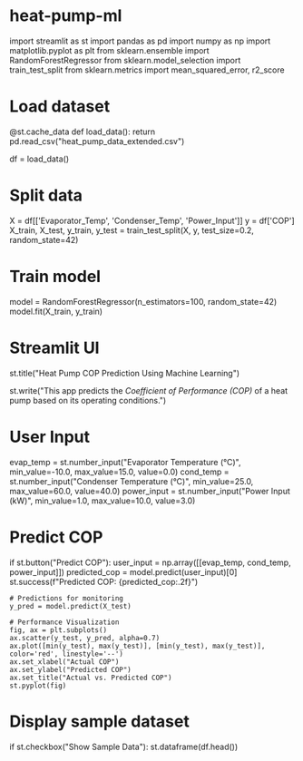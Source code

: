 # heat-pump-ml

import streamlit as st
import pandas as pd
import numpy as np
import matplotlib.pyplot as plt
from sklearn.ensemble import RandomForestRegressor
from sklearn.model_selection import train_test_split
from sklearn.metrics import mean_squared_error, r2_score

# Load dataset
@st.cache_data
def load_data():
    return pd.read_csv("heat_pump_data_extended.csv")

df = load_data()

# Split data
X = df[['Evaporator_Temp', 'Condenser_Temp', 'Power_Input']]
y = df['COP']
X_train, X_test, y_train, y_test = train_test_split(X, y, test_size=0.2, random_state=42)

# Train model
model = RandomForestRegressor(n_estimators=100, random_state=42)
model.fit(X_train, y_train)

# Streamlit UI
st.title("Heat Pump COP Prediction Using Machine Learning")

st.write("This app predicts the *Coefficient of Performance (COP)* of a heat pump based on its operating conditions.")

# User Input
evap_temp = st.number_input("Evaporator Temperature (°C)", min_value=-10.0, max_value=15.0, value=0.0)
cond_temp = st.number_input("Condenser Temperature (°C)", min_value=25.0, max_value=60.0, value=40.0)
power_input = st.number_input("Power Input (kW)", min_value=1.0, max_value=10.0, value=3.0)

# Predict COP
if st.button("Predict COP"):
    user_input = np.array([[evap_temp, cond_temp, power_input]])
    predicted_cop = model.predict(user_input)[0]
    st.success(f"Predicted COP: {predicted_cop:.2f}")

    # Predictions for monitoring
    y_pred = model.predict(X_test)

    # Performance Visualization
    fig, ax = plt.subplots()
    ax.scatter(y_test, y_pred, alpha=0.7)
    ax.plot([min(y_test), max(y_test)], [min(y_test), max(y_test)], color='red', linestyle='--')
    ax.set_xlabel("Actual COP")
    ax.set_ylabel("Predicted COP")
    ax.set_title("Actual vs. Predicted COP")
    st.pyplot(fig)

# Display sample dataset
if st.checkbox("Show Sample Data"):
    st.dataframe(df.head())
